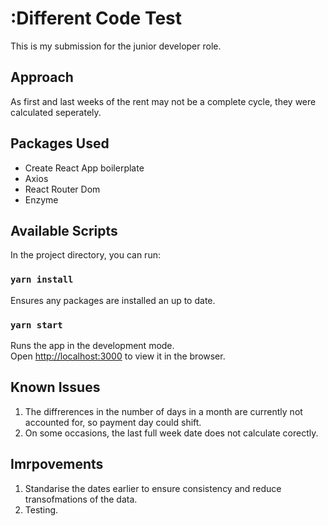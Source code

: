 # :Different Code Test

This is my submission for the junior developer role.

## Approach

As first and last weeks of the rent may not be a complete cycle, they were calculated seperately. 


## Packages Used

- Create React App boilerplate
- Axios
- React Router Dom
- Enzyme


## Available Scripts

In the project directory, you can run:

### `yarn install`

Ensures any packages are installed an up to date.

### `yarn start`

Runs the app in the development mode.<br>
Open [http://localhost:3000](http://localhost:3000) to view it in the browser.


## Known Issues

1. The diffrerences in the number of days in a month are currently not accounted for, so payment day could shift.
2. On some occasions, the last full week date does not calculate corectly. 


## Imrpovements

1. Standarise the dates earlier to ensure consistency and reduce transofmations of the data.
2. Testing.
